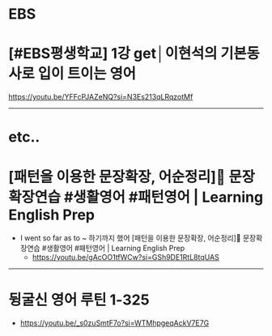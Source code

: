 # EBS

# [#EBS평생학교] 1강 get│이현석의 기본동사로 입이 트이는 영어 

https://youtu.be/YFFcPJAZeNQ?si=N3Es213qLRqzotMf


<hr>

# etc..

# [패턴을 이용한 문장확장, 어순정리]💚 문장확장연습 #생활영어 #패턴영어 | Learning English Prep

- I went so far as to ~ 하기까지 했어 [패턴을 이용한 문장확장, 어순정리]💚 문장확장연습 #생활영어 #패턴영어 | Learning English Prep
  - https://youtu.be/gAcOO1tfWCw?si=GSh9DE1RtL8tqUAS

<hr>

# 뒹굴신 영어 루틴 1-325
- https://youtu.be/_s0zuSmtF7o?si=WTMhpgeqAckV7E7G